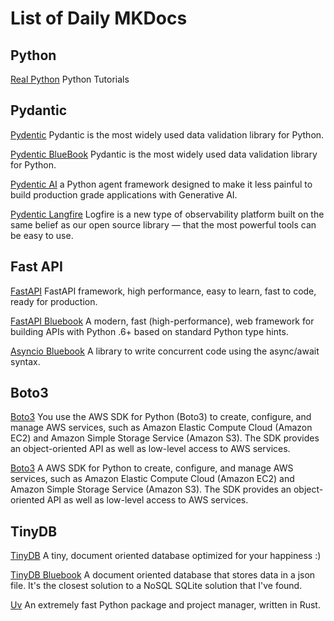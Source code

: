 # List of Daily MKDocs 

## Python

[Real Python](https://realpython.com/)
Python Tutorials

## Pydantic

[Pydentic](https://docs.pydantic.dev/latest/) 
Pydantic is the most widely used data validation library for Python.

[Pydentic BlueBook](https://lyz-code.github.io/blue-book/coding/python/pydantic/) 
Pydantic is the most widely used data validation library for Python.

[Pydentic AI](https://ai.pydantic.dev/)
a Python agent framework designed to make it less painful to build production grade applications with Generative AI.

[Pydentic Langfire](https://logfire.pydantic.dev/docs/)
Logfire is a new type of observability platform built on the same belief as our open source library — that the most powerful tools can be easy to use.

## Fast API

[FastAPI](https://fastapi.tiangolo.com/)
FastAPI framework, high performance, easy to learn, fast to code, ready for production.

[FastAPI Bluebook](https://lyz-code.github.io/blue-book/fastapi/) 
A modern, fast (high-performance), web framework for building APIs with Python .6+ based on standard Python type hints.

[Asyncio Bluebook](https://lyz-code.github.io/blue-book/asyncio/)
A library to write concurrent code using the async/await syntax.

## Boto3

[Boto3](https://boto3.amazonaws.com/v1/documentation/api/latest/index.html)
You use the AWS SDK for Python (Boto3) to create, configure, and manage AWS services, such as Amazon Elastic Compute Cloud (Amazon EC2) and Amazon Simple Storage Service (Amazon S3). The SDK provides an object-oriented API as well as low-level access to AWS services.

[Boto3](https://lyz-code.github.io/blue-book/boto3/)
A AWS SDK for Python to create, configure, and manage AWS services, such as Amazon Elastic Compute Cloud (Amazon EC2) and Amazon Simple Storage Service (Amazon S3). The SDK provides an object-oriented API as well as low-level access to AWS services.

## TinyDB
[TinyDB](https://tinydb.readthedocs.io/en/latest/)
A tiny, document oriented database optimized for your happiness :)

[TinyDB Bluebook](https://lyz-code.github.io/blue-book/coding/python/tinydb/)
A document oriented database that stores data in a json file. It's the closest solution to a NoSQL SQLite solution that I've found.

[Uv](https://docs.astral.sh/uv/)
An extremely fast Python package and project manager, written in Rust.
